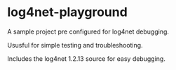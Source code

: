 log4net-playground
==================

A sample project pre configured for log4net debugging. 

Ususful for simple testing and troubleshooting.

Includes the log4net 1.2.13 source for easy debugging.
